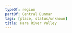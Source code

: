 ```yaml
---
typeOf: region
partOf: Central Dunmar
tags: [place, status/unknown]
title: Hara River Valley
---
```




